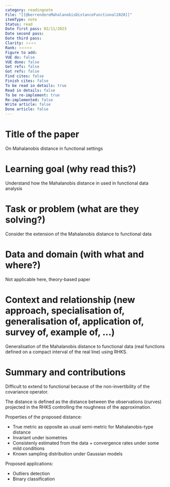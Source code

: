 ```yaml
---
category: readingnote
File: "[[@berrenderoMahalanobisDistanceFunctional2020]]"
itemType: note
Status: read
Date first pass: 02/11/2023
Date second pass: 
Date third pass: 
Clarity: ⭐️⭐️⭐️⭐️
Rank: ⭐️⭐️⭐️⭐️⭐️
Figure to add: 
VUE do: false
VUE done: false
Get refs: false
Got refs: false
Find cites: false
Finish cites: false
To be read in details: true
Read in details: false
To be re-implement: true
Re-implemented: false
Write article: false
Done article: false
---
```

# Title of the paper

On Mahalanobis distance in functional settings

# Learning goal (why read this?)

Understand how the Mahalanobis distance in used in functional data analysis

# Task or problem (what are they solving?)

Consider the extension of the Mahalanobis distance to functional data

# Data and domain (with what and where?)

Not applicable here, theory-based paper

# Context and relationship (new approach, specialisation of, generalisation of, application of, survey of, example of, ...)

Generalisation of the Mahalanobis distance to functional data (real functions defined on a compact interval of the real line) using RHKS.

# Summary and contributions

Difficult to extend to functional because of the non-invertibility of the covariance operator.

The distance is defined as the distance between the observations (curves) projected in the RHKS controlling the roughness of the approximation.

Properties of the proposed distance:
* True metric as opposite as usual semi-metric for Mahalanobis-type distance
* Invariant under isometries
* Consistenly estimated from the data + convergence rates under some mild conditions
* Known sampling distribution under Gaussian models

Proposed applications:
- Outliers detection
- Binary classification



